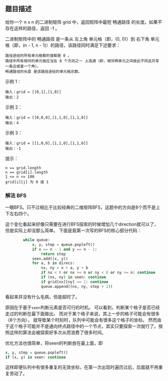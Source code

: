 ## 题目描述
给你一个 n x n 的二进制矩阵 grid 中，返回矩阵中最短 畅通路径 的长度。如果不存在这样的路径，返回 -1 。

二进制矩阵中的 畅通路径 是一条从 左上角 单元格（即，(0, 0)）到 右下角 单元格（即，(n - 1, n - 1)）的路径，该路径同时满足下述要求：
```
路径途经的所有单元格都的值都是 0 。
路径中所有相邻的单元格应当在 8 个方向之一 上连通（即，相邻两单元之间彼此不同且共享一条边或者一个角）。
畅通路径的长度 是该路径途经的单元格总数。
```
示例 1：
```
输入：grid = [[0,1],[1,0]]
输出：2
```
示例 2：
```
输入：grid = [[0,0,0],[1,1,0],[1,1,0]]
输出：4
```
示例 3：
```
输入：grid = [[1,0,0],[1,1,0],[1,1,0]]
输出：-1
```

提示：
```
n == grid.length
n == grid[i].length
1 <= n <= 100
grid[i][j] 为 0 或 1
```

### 解法 BFS
一眼BFS。只不过相比于比较经典的二维矩阵BFS，这题中的方向是8个而不是上下左右四个。

这个变化看起来好像只需要在进行BFS探索的时候增加几个direction就可以了，但是实际上却没那么简单。
下面是我第一次写的BFS的核心部分代码：
```python
        while queue:
            x, y, step = queue.popleft()
            if x == n - 1 and y == n - 1:
                return step
            seen.add((x, y))
            for a, b in direcs:
                nx, ny = x + a, y + b
                if nx < 0 or nx >= n or ny < 0 or ny >= n: continue
                if (nx, ny) in seen: continue
                if grid[nx][ny] == 1: continue
                queue.append((nx, ny, step + 1))
```
看起来并没有什么毛病，但是超时了。

原因在于基于`seen`判断元素是否可行的时机。
可以看到，判断某个格子是否已经走过的判断在最下面做出。
而对于某个格子来说，其上一步的格子可能会有很多（8个方向），
就导致某个时刻时，队列中可能会有很多这个格子的坐标。
然而由于这个格子可能并不是通向终点路径中的一个节点，其实只要探索一次就行了。按照这样的算法会被探索好多次从而浪费了很多时间。

优化方法也很简单，将seen的判断放在最上面，即
```python
x, y, step = queue.popleft()
if (x, y) in seen: continue
```

这样即便队列中有很多重复的无效坐标，在第一次出现时遍历过后，后面就不用重复劳动了。